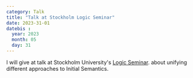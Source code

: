 ```yaml
---
category: Talk
title: "Talk at Stockholm Logic Seminar"
date: 2023-31-01
datebis :
  year: 2023
  month: 05
  day: 31
---
```


I will give at talk at Stockholm University's
[Logic Seminar](https://logic.math.su.se/seminar/).
about unifying different approaches to Initial Semantics.